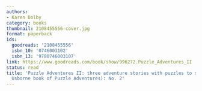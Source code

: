```yaml
---
authors:
- Karen Dolby
category: books
thumbnail: 2108455556-cover.jpg
format: paperback
ids:
  goodreads: '2108455556'
  isbn_10: '0746003102'
  isbn_13: '9780746003107'
link: https://www.goodreads.com/book/show/996272.Puzzle_Adventures_II
status: read
title: 'Puzzle Adventures II: three adventure stories with puzzles to solve (The second
  Usborne book of Puzzle Adventures): No. 2'
---
```

